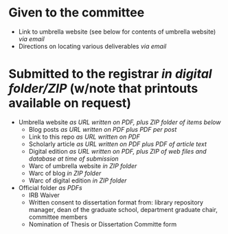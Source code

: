 # Given to the committee
* Link to umbrella website (see below for contents of umbrella website) *via email*
* Directions on locating various deliverables *via email*

# Submitted to the registrar *in digital folder/ZIP* (w/note that printouts available on request)
* Umbrella website *as URL written on PDF, plus ZIP folder of items below*
  * Blog posts *as URL written on PDF plus PDF per post*
  * Link to this repo *as URL written on PDF*
  * Scholarly article *as URL written on PDF plus PDF of article text*
  * Digital edition *as URL written on PDF, plus ZIP of web files and database at time of submission*
  * Warc of umbrella website *in ZIP folder*
  * Warc of blog *in ZIP folder*
  * Warc of digital edition *in ZIP folder*
* Official folder *as PDFs*
  * IRB Waiver
  * Written consent to dissertation format from: library repository manager, dean of the graduate school, department graduate chair, committee members
  * Nomination of Thesis or Dissertation Committe form
